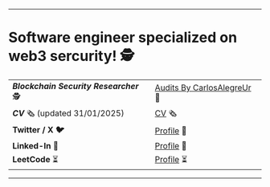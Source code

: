 <hr/>

# Software engineer specialized on web3 sercurity! 🕵️

|  |  |
|------|------|
| ***Blockchain Security Researcher*** 🕵️  | [Audits By CarlosAlegreUr](https://github.com/CarlosAlegreUr/Audits-By-CarlosAlegreUr?tab=readme-ov-file#general-stats----rankings-) 📔 |
| ***CV*** 🗞️ (updated 31/01/2025)  | [CV](https://drive.google.com/file/d/1t62drG7c1yn0AdBjJMiqYmjFvlvucTMj/view?usp=sharing) 🗞️|
|**Twitter / X 🐦**| [Profile](https://x.com/carlos__alegre) 🔗 |
| **Linked-In** 🔗 | [Profile](https://www.linkedin.com/in/carlos-alegre-urquiz%C3%BA-0b19701b3/) 🔗|
| **LeetCode** ⏳ | [Profile](https://leetcode.com/CarlosAlegreUrquizu/) ⏳|

---
